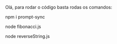 Olá, para rodar o código basta rodas os comandos:

npm i prompt-sync

node fibonacci.js 

node reverseString.js 
